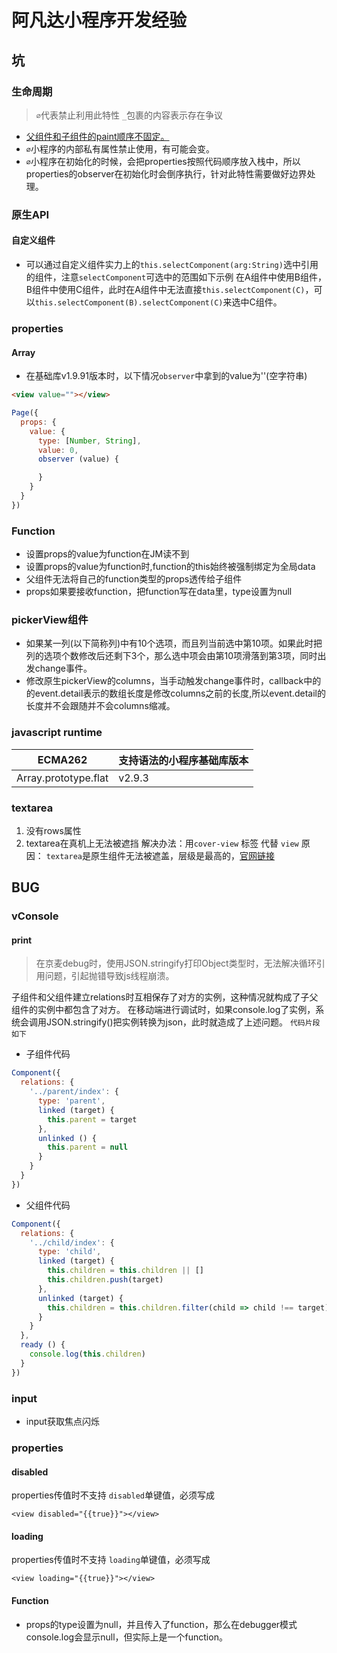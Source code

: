 # 阿凡达小程序开发经验

## 坑

### 生命周期
>`∅`代表禁止利用此特性
>`_`包裹的内容表示存在争议

* <u>父组件和子组件的paint顺序不固定。</u>
* `∅`小程序的内部私有属性禁止使用，有可能会变。
* `∅`小程序在初始化的时候，会把properties按照代码顺序放入栈中，所以properties的observer在初始化时会倒序执行，针对此特性需要做好边界处理。

### 原生API

#### 自定义组件

* 可以通过自定义组件实力上的`this.selectComponent(arg:String)`选中引用的组件，注意`selectComponent`可选中的范围如下示例
在A组件中使用B组件，B组件中使用C组件，此时在A组件中无法直接`this.selectComponent(C)`，可以`this.selectComponent(B).selectComponent(C)`来选中C组件。

### properties

#### Array

* 在基础库v1.9.91版本时，以下情况`observer`中拿到的value为''(空字符串)
```html
<view value=""></view>
```

```javascript
Page({
  props: {
    value: {
      type: [Number, String],
      value: 0,
      observer (value) {

      }
    }
  }
})
```

### Function

* 设置props的value为function在JM读不到
* 设置props的value为function时,function的this始终被强制绑定为全局data
* 父组件无法将自己的function类型的props透传给子组件
* props如果要接收function，把function写在data里，type设置为null

### pickerView组件

* 如果某一列(以下简称列)中有10个选项，而且列当前选中第10项。如果此时把列的选项个数修改后还剩下3个，那么选中项会由第10项滑落到第3项，同时出发change事件。
* 修改原生pickerView的columns，当手动触发change事件时，callback中的的event.detail表示的数组长度是修改columns之前的长度,所以event.detail的长度并不会跟随并不会columns缩减。

### javascript runtime

| ECMA262      | 支持语法的小程序基础库版本 |
|--------------|---------------------- |
| Array.prototype.flat | v2.9.3 |

### textarea
1. 没有rows属性
2. textarea在真机上无法被遮挡
  解决办法：用`cover-view` 标签 代替 `view`
  原因： `textarea`是原生组件无法被遮盖，层级是最高的，[官网链接](https://developers.weixin.qq.com/miniprogram/dev/component/native-component.html)
## BUG

### vConsole

#### print
>在京麦debug时，使用JSON.stringify打印Object类型时，无法解决循环引用问题，引起抛错导致js线程崩溃。

子组件和父组件建立relations时互相保存了对方的实例，这种情况就构成了子父组件的实例中都包含了对方。
在移动端进行调试时，如果console.log了实例，系统会调用JSON.stringify()把实例转换为json，此时就造成了上述问题。
`代码片段如下`
* 子组件代码
```javascript
Component({
  relations: {
    '../parent/index': {
      type: 'parent',
      linked (target) {
        this.parent = target
      },
      unlinked () {
        this.parent = null
      }
    }
  }
})
```
* 父组件代码
```javascript
Component({
  relations: {
    '../child/index': {
      type: 'child',
      linked (target) {
        this.children = this.children || []
        this.children.push(target)
      },
      unlinked (target) {
        this.children = this.children.filter(child => child !== target)
      }
    }
  },
  ready () {
    console.log(this.children)
  }
})
```

### input
* input获取焦点闪烁

### properties

####  disabled
properties传值时不支持 `disabled`单键值，必须写成
```
<view disabled="{{true}}"></view>

```

####  loading
properties传值时不支持 `loading`单键值，必须写成
```
<view loading="{{true}}"></view>

```
#### Function


* props的type设置为null，并且传入了function，那么在debugger模式console.log会显示null，但实际上是一个function。

